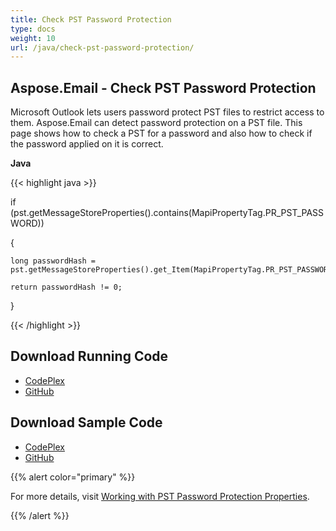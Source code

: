 ```yaml
---
title: Check PST Password Protection
type: docs
weight: 10
url: /java/check-pst-password-protection/
---
```


## **Aspose.Email - Check PST Password Protection**
Microsoft Outlook lets users password protect PST files to restrict access to them. Aspose.Email can detect password protection on a PST file. This page shows how to check a PST for a password and also how to check if the password applied on it is correct.

**Java**

{{< highlight java >}}

 if (pst.getMessageStoreProperties().contains(MapiPropertyTag.PR_PST_PASSWORD))

{

    long passwordHash = pst.getMessageStoreProperties().get_Item(MapiPropertyTag.PR_PST_PASSWORD).getLong();

    return passwordHash != 0;

}

{{< /highlight >}}
## **Download Running Code**
- [CodePlex](https://asposeemailjavaapachepoi.codeplex.com/releases/view/618811)
- [GitHub](https://github.com/aspose-email/Aspose.Email-for-Java/releases/tag/Aspose.Email_Java_for_Apache_POI-v1.0.0)
## **Download Sample Code**
- [CodePlex](https://asposeemailjavaapachepoi.codeplex.com/SourceControl/latest#src/main/java/com/aspose/email/examples/asposefeatures/outlookstorage/checkprotection/AsposeCheckProtection.java)
- [GitHub](https://github.com/aspose-email/Aspose.Email-for-Java/tree/master/Plugins/Aspose_Email_for_Apache_POI/src/main/java/com/aspose/email/examples/asposefeatures/outlookstorage/checkprotection/AsposeCheckProtection.java)

{{% alert color="primary" %}} 

For more details, visit [Working with PST Password Protection Properties](/java/working-with-calendar-items-in-pst-file/).

{{% /alert %}}
